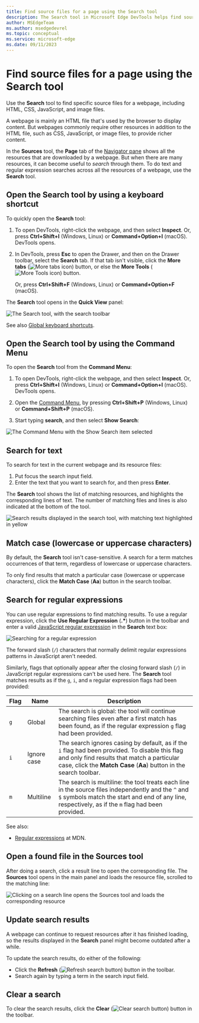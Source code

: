 ```yaml
---
title: Find source files for a page using the Search tool
description: The Search tool in Microsoft Edge DevTools helps find source files.
author: MSEdgeTeam
ms.author: msedgedevrel
ms.topic: conceptual
ms.service: microsoft-edge
ms.date: 09/11/2023
---
```

# Find source files for a page using the Search tool

Use the **Search** tool to find specific source files for a webpage, including HTML, CSS, JavaScript, and image files.

A webpage is mainly an HTML file that's used by the browser to display content.  But webpages commonly require other resources in addition to the HTML file, such as CSS, JavaScript, or image files, to provide richer content.

In the **Sources** tool, the **Page** tab of the [Navigator pane](../sources/index.md#using-the-navigator-pane-to-select-files) shows all the resources that are downloaded by a webpage.  But when there are many resources, it can become useful to _search_ through them.  To do text and regular expression searches across all the resources of a webpage, use the **Search** tool.


<!-- ====================================================================== -->
## Open the Search tool by using a keyboard shortcut

To quickly open the **Search** tool:

1. To open DevTools, right-click the webpage, and then select **Inspect**.  Or, press **Ctrl+Shift+I** (Windows, Linux) or **Command+Option+I** (macOS).  DevTools opens.

1. In DevTools, press **Esc** to open the Drawer, and then on the Drawer toolbar, select the **Search** tab.  If that tab isn't visible, click the **More tabs** (![More tabs icon](./search-tool-images/more-tabs-icon-light-theme.png)) button, or else the **More Tools** (![More Tools icon](./search-tool-images/more-tools-icon-light-theme.png)) button.

   Or, press **Ctrl+Shift+F** (Windows, Linux) or **Command+Option+F** (macOS).

The **Search** tool opens in the **Quick View** panel:

![The Search tool, with the search toolbar](./search-tool-images/search-tool-first-open.png)

See also [Global keyboard shortcuts](../shortcuts/index.md#global-keyboard-shortcuts).


<!-- ====================================================================== -->
## Open the Search tool by using the Command Menu

To open the **Search** tool from the **Command Menu**:

1. To open DevTools, right-click the webpage, and then select **Inspect**.  Or, press **Ctrl+Shift+I** (Windows, Linux) or **Command+Option+I** (macOS).  DevTools opens.

1. Open the [Command Menu](../command-menu/index.md), by pressing **Ctrl+Shift+P** (Windows, Linux) or **Command+Shift+P** (macOS).

1. Start typing **search**, and then select **Show Search**:

![The Command Menu with the Show Search item selected](./search-tool-images/open-search-tool.png)


<!-- ====================================================================== -->
## Search for text

To search for text in the current webpage and its resource files:

1. Put focus the search input field.
1. Enter the text that you want to search for, and then press **Enter**.

The **Search** tool shows the list of matching resources, and highlights the corresponding lines of text.  The number of matching files and lines is also indicated at the bottom of the tool.

![Search results displayed in the search tool, with matching text highlighted in yellow](./search-tool-images/search-tool-search-results.png)

<!-- The search results are pretty-printed. -->


<!-- ====================================================================== -->
## Match case (lowercase or uppercase characters)

By default, the **Search** tool isn't case-sensitive.  A search for a term matches occurrences of that term, regardless of lowercase or uppercase characters.

To only find results that match a particular case (lowercase or uppercase characters), click the **Match Case** (**Aa**) button in the search toolbar.


<!-- ====================================================================== -->
## Search for regular expressions

You can use regular expressions to find matching results.  To use a regular expression, click the **Use Regular Expression** (**.\***) button in the toolbar and enter a valid [JavaScript regular expression](https://developer.mozilla.org/docs/Web/JavaScript/Guide/Regular_Expressions) in the **Search** text box:

![Searching for a regular expression](./search-tool-images/search-tool-regexp.png)

The forward slash (`/`) characters that normally delimit regular expressions patterns in JavaScript aren't needed.

Similarly, flags that optionally appear after the closing forward slash (`/`) in JavaScript regular expressions can't be used here. The **Search** tool matches results as if the `g`, `i`, and `m` regular expression flags had been provided:

| Flag | Name | Description |
|---|---|---|
| `g` | Global | The search is global: the tool will continue searching files even after a first match has been found, as if the regular expression `g` flag had been provided. |
| `i` | Ignore case | The search ignores casing by default, as if the `i` flag had been provided. To disable this flag and only find results that match a particular case, click the **Match Case** (**Aa**) button in the search toolbar. |
| `m` | Multiline | The search is multiline: the tool treats each line in the source files independently and the `^` and `$` symbols match the start and end of any line, respectively, as if the `m` flag had been provided. |

See also:
* [Regular expressions](https://developer.mozilla.org/docs/Web/JavaScript/Guide/Regular_Expressions) at MDN.


<!-- ====================================================================== -->
## Open a found file in the Sources tool

After doing a search, click a result line to open the corresponding file.  The **Sources** tool opens in the main panel and loads the resource file, scrolled to the matching line:

![Clicking on a search line opens the Sources tool and loads the corresponding resource](./search-tool-images/search-tool-open-in-sources.png)


<!-- ====================================================================== -->
## Update search results

A webpage can continue to request resources after it has finished loading, so the results displayed in the **Search** panel might become outdated after a while.

To update the search results, do either of the following:
*  Click the **Refresh** (![Refresh search button](./search-tool-images/search-tool-refresh.png)) button in the toolbar.
*  Search again by typing a term in the search input field.


<!-- ====================================================================== -->
## Clear a search

To clear the search results, click the **Clear** (![Clear search button](./search-tool-images/search-tool-clear.png)) button in the toolbar.
